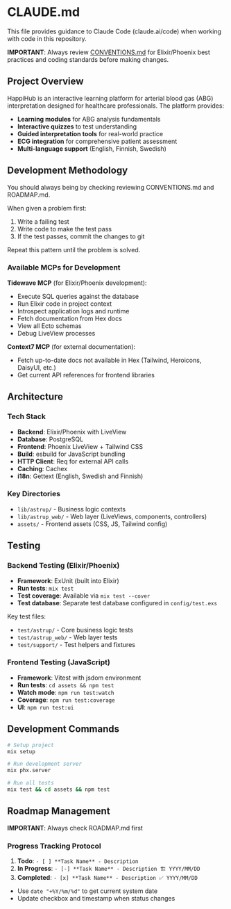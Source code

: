 # CLAUDE.md

This file provides guidance to Claude Code (claude.ai/code) when working with code in this repository.

**IMPORTANT**: Always review [CONVENTIONS.md](./CONVENTIONS.md) for Elixir/Phoenix best practices and coding standards before making changes.

## Project Overview

HappiHub is an interactive learning platform for arterial blood gas (ABG) interpretation designed for healthcare professionals. The platform provides:

- **Learning modules** for ABG analysis fundamentals
- **Interactive quizzes** to test understanding
- **Guided interpretation tools** for real-world practice
- **ECG integration** for comprehensive patient assessment
- **Multi-language support** (English, Finnish, Swedish)

## Development Methodology

You should always being by checking reviewing CONVENTIONS.md and ROADMAP.md.

When given a problem first:

1. Write a failing test
2. Write code to make the test pass
3. If the test passes, commit the changes to git

Repeat this pattern until the problem is solved.

### Available MCPs for Development

**Tidewave MCP** (for Elixir/Phoenix development):

- Execute SQL queries against the database
- Run Elixir code in project context
- Introspect application logs and runtime
- Fetch documentation from Hex docs
- View all Ecto schemas
- Debug LiveView processes

**Context7 MCP** (for external documentation):

- Fetch up-to-date docs not available in Hex (Tailwind, Heroicons, DaisyUI, etc.)
- Get current API references for frontend libraries

## Architecture

### Tech Stack

- **Backend**: Elixir/Phoenix with LiveView
- **Database**: PostgreSQL
- **Frontend**: Phoenix LiveView + Tailwind CSS
- **Build**: esbuild for JavaScript bundling
- **HTTP Client**: Req for external API calls
- **Caching**: Cachex
- **i18n**: Gettext (English, Swedish and Finnish)

### Key Directories

- `lib/astrup/` - Business logic contexts
- `lib/astrup_web/` - Web layer (LiveViews, components, controllers)
- `assets/` - Frontend assets (CSS, JS, Tailwind config)

## Testing

### Backend Testing (Elixir/Phoenix)

- **Framework**: ExUnit (built into Elixir)
- **Run tests**: `mix test`
- **Test coverage**: Available via `mix test --cover`
- **Test database**: Separate test database configured in `config/test.exs`

Key test files:

- `test/astrup/` - Core business logic tests
- `test/astrup_web/` - Web layer tests
- `test/support/` - Test helpers and fixtures

### Frontend Testing (JavaScript)

- **Framework**: Vitest with jsdom environment
- **Run tests**: `cd assets && npm test`
- **Watch mode**: `npm run test:watch`
- **Coverage**: `npm run test:coverage`
- **UI**: `npm run test:ui`

## Development Commands

```bash
# Setup project
mix setup

# Run development server
mix phx.server

# Run all tests
mix test && cd assets && npm test
```

## Roadmap Management

**IMPORTANT**: Always check ROADMAP.md first

### Progress Tracking Protocol

1. **Todo**: `- [ ] **Task Name** - Description`
2. **In Progress**: `- [-] **Task Name** - Description 🏗️ YYYY/MM/DD`
3. **Completed**: `- [x] **Task Name** - Description ✅ YYYY/MM/DD`

- Use `date "+%Y/%m/%d"` to get current system date
- Update checkbox and timestamp when status changes
